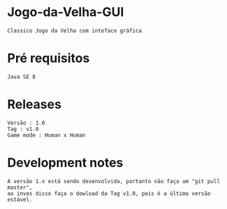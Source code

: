 Jogo-da-Velha-GUI
=================

	Classico Jogo da Velha com inteface gráfica

Pré requisitos
==============

	Java SE 8

Releases
========

	Versão : 1.0
	Tag : v1.0
	Game mode : Human x Human

Development notes
=================

	A versão 1.x está sendo desenvolvida, portanto não faça um "git pull master",
	ao inves disso faça o dowload da Tag v1.0, pois é a última versão estável.
	

